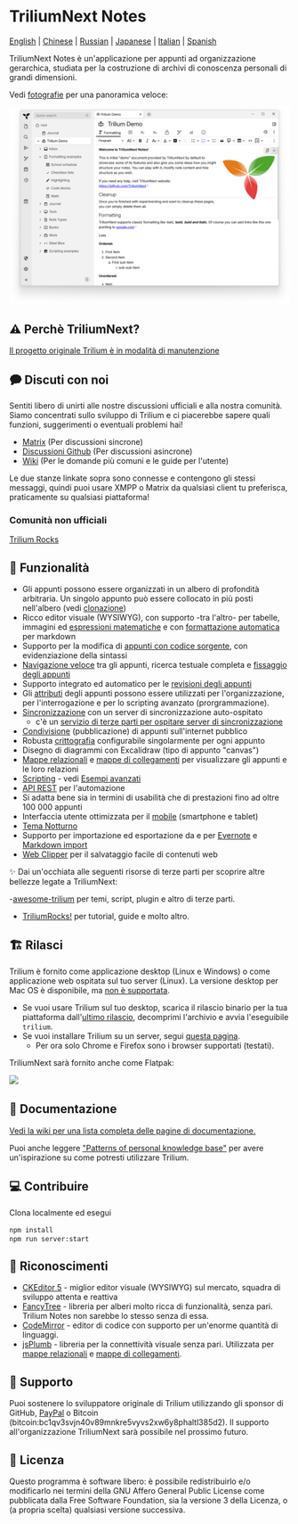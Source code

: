 # TriliumNext Notes

[English](../README.md) | [Chinese](./README-ZH_CN.md) | [Russian](./README.ru.md) | [Japanese](./README.ja.md) | [Italian](./README.it.md) | [Spanish](./README.es.md)

TriliumNext Notes è un'applicazione per appunti ad organizzazione gerarchica, studiata per la costruzione di archivi di conoscenza personali di grandi dimensioni.

Vedi [fotografie](https://triliumnext.github.io/Docs/Wiki/screenshot-tour) per una panoramica veloce:

<a href="https://triliumnext.github.io/Docs/Wiki/screenshot-tour"><img src="./app.png" alt="Trilium Screenshot" width="1000"></a>

## ⚠️ Perchè TriliumNext?
[Il progetto originale Trilium è in modalità di manutenzione](https://github.com/zadam/trilium/issues/4620)

## 🗭 Discuti con noi
Sentiti libero di unirti alle nostre discussioni ufficiali e alla nostra comunità. Siamo concentrati sullo sviluppo di Trilium e ci piacerebbe sapere quali funzioni, suggerimenti o eventuali problemi hai!

- [Matrix](https://matrix.to/#/#triliumnext:matrix.org) (Per discussioni sincrone)
- [Discussioni Github](https://github.com/TriliumNext/Notes/discussions) (Per discussioni asincrone)
- [Wiki](https://triliumnext.github.io/Docs/) (Per le domande più comuni e le guide per l'utente)

Le due stanze linkate sopra sono connesse e contengono gli stessi messaggi, quindi puoi usare XMPP o Matrix da qualsiasi client tu preferisca, praticamente su qualsiasi piattaforma!
### Comunità non ufficiali

[Trilium Rocks](https://discord.gg/aqdX9mXX4r)
## 🎁 Funzionalità

* Gli appunti possono essere organizzati in un albero di profondità arbitraria. Un singolo appunto può essere collocato in più posti nell'albero (vedi [clonazione](https://triliumnext.github.io/Docs/Wiki/cloning-notes))
* Ricco editor visuale (WYSIWYG), con supporto -tra l'altro- per tabelle, immagini ed [espressioni matematiche](https://triliumnext.github.io/Docs/Wiki/text-notes#math-support) e con [formattazione automatica](https://triliumnext.github.io/Docs/Wiki/text-notes#autoformat) per markdown
* Supporto per la modifica di [appunti con codice sorgente](https://triliumnext.github.io/Docs/Wiki/code-notes), con evidenziazione della sintassi
* [Navigazione veloce](https://triliumnext.github.io/Docs/Wiki/note-navigation) tra gli appunti, ricerca testuale completa e [fissaggio degli appunti](https://triliumnext.github.io/Docs/Wiki/note-hoisting)
* Supporto integrato ed automatico per le [revisioni degli appunti](https://triliumnext.github.io/Docs/Wiki/note-revisions)
* Gli [attributi](https://triliumnext.github.io/Docs/Wiki/attributes) degli appunti possono essere utilizzati per l'organizzazione, per l'interrogazione e per lo scripting avanzato (prorgrammazione).
* [Sincronizzazione](https://triliumnext.github.io/Docs/Wiki/synchronization) con un server di sincronizzazione auto-ospitato
  * c'è un [servizio di terze parti per ospitare server di sincronizzazione](https://trilium.cc/paid-hosting)
* [Condivisione](https://triliumnext.github.io/Docs/Wiki/sharing)  (pubblicazione) di appunti sull'internet pubblico
* Robusta [crittografia](https://triliumnext.github.io/Docs/Wiki/protected-notes) configurabile singolarmente per ogni appunto
* Disegno di diagrammi con Excalidraw (tipo di appunto "canvas")
* [Mappe relazionali](https://triliumnext.github.io/Docs/Wiki/relation-map) e [mappe di collegamenti](https://triliumnext.github.io/Docs/Wiki/link-map) per visualizzare gli appunti e le loro relazioni
* [Scripting](https://triliumnext.github.io/Docs/Wiki/scripts) - vedi [Esempi avanzati](https://triliumnext.github.io/Docs/Wiki/advanced-showcases)
* [API REST](https://triliumnext.github.io/Docs/Wiki/etapi) per l'automazione
* Si adatta bene sia in termini di usabilità che di prestazioni fino ad oltre 100 000 appunti
* Interfaccia utente ottimizzata per il [mobile](https://triliumnext.github.io/Docs/Wiki/mobile-frontend) (smartphone e tablet)
* [Tema Notturno](https://triliumnext.github.io/Docs/Wiki/themes)
* Supporto per importazione ed esportazione da e per [Evernote](https://triliumnext.github.io/Docs/Wiki/evernote-import) e [Markdown import](https://triliumnext.github.io/Docs/Wiki/markdown)
* [Web Clipper](https://triliumnext.github.io/Docs/Wiki/web-clipper) per il salvataggio facile di contenuti web

✨ Dai un'occhiata alle seguenti risorse di terze parti per scoprire altre bellezze legate a TriliumNext:

-[awesome-trilium](https://github.com/Nriver/awesome-trilium) per temi, script, plugin e altro di terze parti.
- [TriliumRocks!](https://trilium.rocks/) per tutorial, guide e molto altro.
## 🏗 Rilasci


Trilium è fornito come applicazione desktop (Linux e Windows) o come applicazione web ospitata sul tuo server (Linux). La versione desktop per Mac OS è disponibile, ma [non è supportata](https://triliumnext.github.io/Docs/Wiki/faq#mac-os-support).

* Se vuoi usare Trilium sul tuo desktop, scarica il rilascio binario per la tua piattaforma dall'[ultimo rilascio](https://github.com/TriliumNext/Notes/releases/latest), decomprimi l'archivio e avvia l'eseguibile ```trilium```.
* Se vuoi installare Trilium su un server, segui [questa pagina](https://triliumnext.github.io/Docs/Wiki/server-installation).
  * Per ora solo Chrome e Firefox sono i browser supportati (testati).

TriliumNext sarà fornito anche come Flatpak:

<img width="240" src="https://flathub.org/assets/badges/flathub-badge-en.png">

## 📝 Documentazione

[Vedi la wiki per una lista completa delle pagine di documentazione.](https://triliumnext.github.io/Docs/)

Puoi anche leggere ["Patterns of personal knowledge base"](https://triliumnext.github.io/Docs/Wiki/patterns-of-personal-knowledge) per avere un'ispirazione su come potresti utilizzare Trilium.

## 💻 Contribuire

Clona localmente ed esegui

```shell
npm install
npm run server:start
```

## 👏 Riconoscimenti

* [CKEditor 5](https://github.com/ckeditor/ckeditor5) - miglior editor visuale (WYSIWYG) sul mercato, squadra di sviluppo attenta e reattiva
* [FancyTree](https://github.com/mar10/fancytree) -  libreria per alberi molto ricca di funzionalità, senza pari. Trilium Notes non sarebbe lo stesso senza di essa.
* [CodeMirror](https://github.com/codemirror/CodeMirror) - editor di codice con supporto per un'enorme quantità di linguaggi.
* [jsPlumb](https://github.com/jsplumb/jsplumb) - libreria per la  connettività visuale senza pari. Utilizzata per [mappe relazionali](https://triliumnext.github.io/Docs/Wiki/relation-map) e [mappe di collegamenti](https://triliumnext.github.io/Docs/Wiki/link-map).

## 🤝 Supporto

Puoi sostenere lo sviluppatore originale di Trilium utilizzando gli sponsor di GitHub, [PayPal](https://paypal.me/za4am) o Bitcoin (bitcoin:bc1qv3svjn40v89mnkre5vyvs2xw6y8phaltl385d2).
Il supporto all'organizzazione TriliumNext sarà possibile nel prossimo futuro.

## 🔑 Licenza

Questo programma è software libero: è possibile redistribuirlo e/o modificarlo nei termini della GNU Affero General Public License come pubblicata dalla Free Software Foundation, sia la versione 3 della Licenza, o (a propria scelta) qualsiasi versione successiva.
